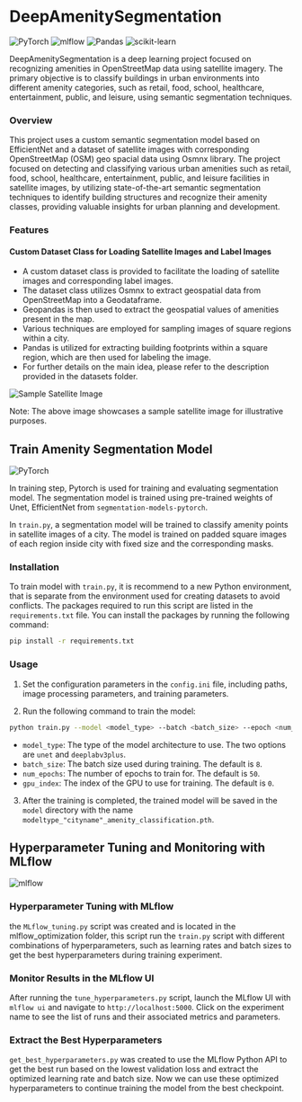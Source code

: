 # DeepAmenitySegmentation
![PyTorch](https://img.shields.io/badge/PyTorch-%23EE4C2C.svg?style=for-the-badge&logo=PyTorch&logoColor=white)
![mlflow](https://img.shields.io/badge/mlflow-%23d9ead3.svg?style=for-the-badge&logo=numpy&logoColor=blue)
![Pandas](https://img.shields.io/badge/pandas-%23150458.svg?style=for-the-badge&logo=pandas&logoColor=white)
![scikit-learn](https://img.shields.io/badge/scikit--learn-%23F7931E.svg?style=for-the-badge&logo=scikit-learn&logoColor=white)

DeepAmenitySegmentation is a deep learning project focused on recognizing amenities in OpenStreetMap data using satellite imagery. The primary objective is to classify buildings in urban environments into different amenity categories, such as retail, food, school, healthcare, entertainment, public, and leisure, using semantic segmentation techniques.

### Overview
This project uses a custom semantic segmentation model based on EfficientNet and a dataset of satellite images with corresponding OpenStreetMap (OSM) geo spacial data using Osmnx library. The project focused on detecting and classifying various urban amenities such as retail, food, school, healthcare, entertainment, public, and leisure facilities in satellite images, by utilizing state-of-the-art semantic segmentation techniques to identify building structures and recognize their amenity classes, providing valuable insights for urban planning and development.

### Features
#### Custom Dataset Class for Loading Satellite Images and Label Images
- A custom dataset class is provided to facilitate the loading of satellite images and corresponding label images.
- The dataset class utilizes Osmnx to extract geospatial data from OpenStreetMap into a Geodataframe.
- Geopandas is then used to extract the geospatial values of amenities present in the map.
- Various techniques are employed for sampling images of square regions within a city.
- Pandas is utilized for extracting building footprints within a square region, which are then used for labeling the image.
- For further details on the main idea, please refer to the description provided in the datasets folder.

![Sample Satellite Image](https://user-images.githubusercontent.com/92146886/219333765-b746ee07-e997-42bd-b49d-64c31464274a.png)

Note: The above image showcases a sample satellite image for illustrative purposes.
## Train Amenity Segmentation Model
![PyTorch](https://img.shields.io/badge/PyTorch-%23EE4C2C.svg?style=for-the-badge&logo=PyTorch&logoColor=white)

In training step, Pytorch is used for training and evaluating segmentation model. The segmentation model is trained using pre-trained weights of Unet, EfficientNet from `segmentation-models-pytorch`.

In `train.py`, a segmentation model will be trained to classify amenity points in satellite images of a city. The model is trained on padded square images of each region inside city with fixed size and the corresponding masks.

### Installation

To train model with `train.py`, it is recommend to a new Python environment, that is separate from the environment used for creating datasets to avoid conflicts. The packages required to run this script are listed in the `requirements.txt` file. You can install the packages by running the following command:

```bash
pip install -r requirements.txt
```

### Usage

1. Set the configuration parameters in the `config.ini` file, including paths, image processing parameters, and training parameters.

2. Run the following command to train the model:

```bash
python train.py --model <model_type> --batch <batch_size> --epoch <num_epochs> --gpu <gpu_index> --weight <weight_num> --continue_train <True/False>
```

- `model_type`: The type of the model architecture to use. The two options are `unet` and `deeplabv3plus`.
- `batch_size`: The batch size used during training. The default is `8`.
- `num_epochs`: The number of epochs to train for. The default is `50`.
- `gpu_index`: The index of the GPU to use for training. The default is `0`.

3. After the training is completed, the trained model will be saved in the `model` directory with the name `modeltype_"cityname"_amenity_classification.pth`.

## Hyperparameter Tuning and Monitoring with MLflow 
![mlflow](https://img.shields.io/badge/mlflow-%23d9ead3.svg?style=for-the-badge&logo=numpy&logoColor=blue)

### Hyperparameter Tuning with MLflow
the `MLflow_tuning.py` script was created and is located in the mlflow_optimization folder, this script run the `train.py` script with different combinations of hyperparameters, such as learning rates and batch sizes to get the best hyperparameters during training experiment.

### Monitor Results in the MLflow UI
After running the `tune_hyperparameters.py` script, launch the MLflow UI with `mlflow ui` and navigate to `http://localhost:5000`. Click on the experiment name to see the list of runs and their associated metrics and parameters.

### Extract the Best Hyperparameters
`get_best_hyperparameters.py` was created to use the MLflow Python API to get the best run based on the lowest validation loss and extract the optimized learning rate and batch size. Now we can use these optimized hyperparameters to continue training the model from the best checkpoint.
